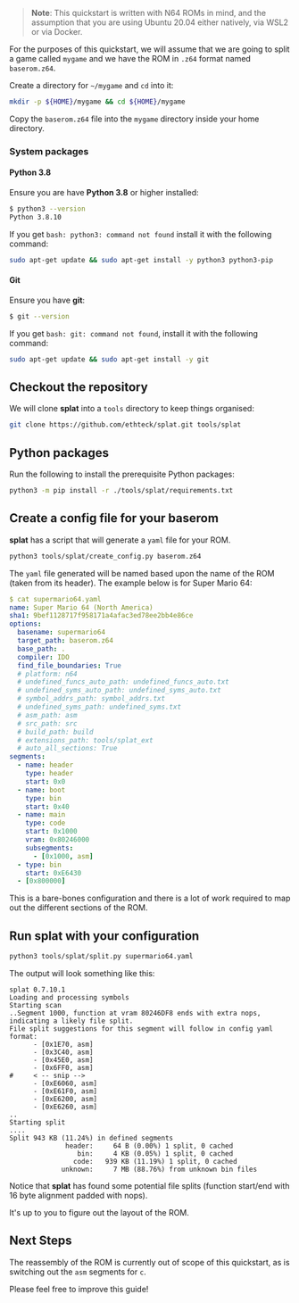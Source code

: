 > **Note**: This quickstart is written with N64 ROMs in mind, and the assumption that you are using Ubuntu 20.04 either natively, via WSL2 or via Docker.

For the purposes of this quickstart, we will assume that we are going to split a game called `mygame` and we have the ROM in `.z64` format named `baserom.z64`.

Create a directory for `~/mygame` and `cd` into it:

```sh
mkdir -p ${HOME}/mygame && cd ${HOME}/mygame
```

Copy the `baserom.z64` file into the `mygame` directory inside your home directory.

### System packages

#### Python 3.8

Ensure you are have **Python 3.8** or higher installed:

```sh
$ python3 --version
Python 3.8.10
```

If you get `bash: python3: command not found` install it with the following command:

```sh
sudo apt-get update && sudo apt-get install -y python3 python3-pip
```

#### Git

Ensure you have **git**:

```sh
$ git --version
```

If you get `bash: git: command not found`, install it with the following command:

```sh
sudo apt-get update && sudo apt-get install -y git
```

## Checkout the repository

We will clone **splat** into a `tools` directory to keep things organised:

```sh
git clone https://github.com/ethteck/splat.git tools/splat
```

## Python packages

Run the following to install the prerequisite Python packages:

```sh
python3 -m pip install -r ./tools/splat/requirements.txt
```

## Create a config file for your baserom

**splat** has a script that will generate a `yaml` file for your ROM.

```sh
python3 tools/splat/create_config.py baserom.z64
```

The `yaml` file generated will be named based upon the name of the ROM (taken from its header). The example below is for Super Mario 64:

```yaml
$ cat supermario64.yaml
name: Super Mario 64 (North America)
sha1: 9bef1128717f958171a4afac3ed78ee2bb4e86ce
options:
  basename: supermario64
  target_path: baserom.z64
  base_path: .
  compiler: IDO
  find_file_boundaries: True
  # platform: n64
  # undefined_funcs_auto_path: undefined_funcs_auto.txt
  # undefined_syms_auto_path: undefined_syms_auto.txt
  # symbol_addrs_path: symbol_addrs.txt
  # undefined_syms_path: undefined_syms.txt
  # asm_path: asm
  # src_path: src
  # build_path: build
  # extensions_path: tools/splat_ext
  # auto_all_sections: True
segments:
  - name: header
    type: header
    start: 0x0
  - name: boot
    type: bin
    start: 0x40
  - name: main
    type: code
    start: 0x1000
    vram: 0x80246000
    subsegments:
      - [0x1000, asm]
  - type: bin
    start: 0xE6430
  - [0x800000]
```

This is a bare-bones configuration and there is a lot of work required to map out the different sections of the ROM.

## Run splat with your configuration

```sh
python3 tools/splat/split.py supermario64.yaml
```

The output will look something like this:
```
splat 0.7.10.1
Loading and processing symbols
Starting scan
..Segment 1000, function at vram 80246DF8 ends with extra nops, indicating a likely file split.
File split suggestions for this segment will follow in config yaml format:
      - [0x1E70, asm]
      - [0x3C40, asm]
      - [0x45E0, asm]
      - [0x6FF0, asm]
#     < -- snip -->
      - [0xE6060, asm]
      - [0xE61F0, asm]
      - [0xE6200, asm]
      - [0xE6260, asm]
..
Starting split
....
Split 943 KB (11.24%) in defined segments
              header:     64 B (0.00%) 1 split, 0 cached
                 bin:     4 KB (0.05%) 1 split, 0 cached
                code:   939 KB (11.19%) 1 split, 0 cached
             unknown:     7 MB (88.76%) from unknown bin files
```

Notice that **splat** has found some potential file splits (function start/end with 16 byte alignment padded with nops).

It's up to you to figure out the layout of the ROM.

## Next Steps

The reassembly of the ROM is currently out of scope of this quickstart, as is switching out the `asm` segments for `c`.

Please feel free to improve this guide!
